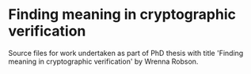 # Finding meaning in cryptographic verification
Source files for work undertaken as part of PhD thesis with title 'Finding meaning in cryptographic verification' by Wrenna Robson.
